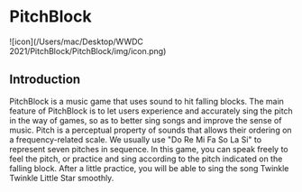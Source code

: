 # PitchBlock

![icon](/Users/mac/Desktop/WWDC 2021/PitchBlock/PitchBlock/img/icon.png)

## Introduction

PitchBlock is a music game that uses sound to hit falling blocks. The main feature of PitchBlock is to let users experience and accurately sing the pitch in the way of games, so as to better sing songs and improve the sense of music. Pitch is a perceptual property of sounds that allows their ordering on a frequency-related scale. We usually use "Do Re Mi Fa So La Si" to represent seven pitches in sequence. In this game, you can speak freely to feel the pitch, or practice and sing according to the pitch indicated on the falling block. After a little practice, you will be able to sing the song Twinkle Twinkle Little Star smoothly.

